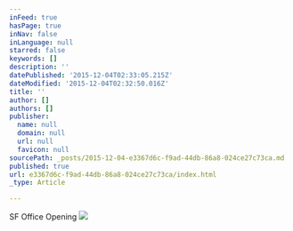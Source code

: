```yaml
---
inFeed: true
hasPage: true
inNav: false
inLanguage: null
starred: false
keywords: []
description: ''
datePublished: '2015-12-04T02:33:05.215Z'
dateModified: '2015-12-04T02:32:50.016Z'
title: ''
author: []
authors: []
publisher:
  name: null
  domain: null
  url: null
  favicon: null
sourcePath: _posts/2015-12-04-e3367d6c-f9ad-44db-86a8-024ce27c73ca.md
published: true
url: e3367d6c-f9ad-44db-86a8-024ce27c73ca/index.html
_type: Article

---
```

SF Office Opening ![](https://the-grid-user-content.s3-us-west-2.amazonaws.com/5a2bb2e3-1963-4774-8ce8-b891344ca574.jpg)